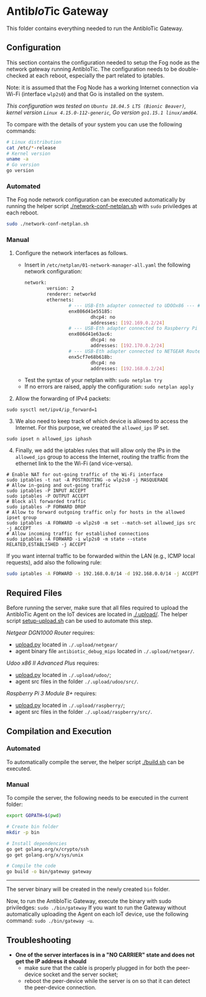 # Antib*IoT*ic Gateway
This folder contains everything needed to run the AntibIoTic Gateway.

## Configuration
This section contains the configuration needed to setup the Fog node as the network gateway running AntibIoTic. The configuration needs to be double-checked at each reboot, especially the part related to iptables.

Note: it is assumed that the Fog Node has a working Internet connection via Wi-Fi (interface `wlp2s0`) and that Go is installed on the system.

*This configuration was tested on `Ubuntu 18.04.5 LTS (Bionic Beaver)`, kernel version `Linux 4.15.0-112-generic`, Go version `go1.15.1 linux/amd64`.*

To compare with the details of your system you can use the following commands:
```bash
# Linux distribution
cat /etc/*-release
# Kernel version
uname -a
# Go version
go version
```


### Automated
The Fog node network configuration can be executed automatically by running the helper script [./network-conf-netplan.sh](./network-conf-netplan.sh) with `sudo` priviledges at each reboot.
```bash
sudo ./network-conf-netplan.sh
```

### Manual

1. Configure the network interfaces as follows.
    - Insert in `/etc/netplan/01-network-manager-all.yaml` the following network configuration:
        ```bash
        network:
                version: 2
                renderer: networkd
                ethernets:
                        # --- USB-Eth adapter connected to UDOOx86 --- #
                        enx086d41e55185:
                                dhcp4: no
                                addresses: [192.169.0.2/24]
                        # --- USB-Eth adapter connected to Raspberry Pi 3 --- #
                        enx086d41e63ac6:
                                dhcp4: no
                                addresses: [192.170.0.2/24]
                        # --- USB-Eth adapter connected to NETGEAR Router --- #
                        enx5cf7e68b618b:
                                dhcp4: no
                                addresses: [192.168.0.2/24]
        ```
    - Test the syntax of your netplan with: `sudo netplan try`
    - If no errors are raised, apply the configuration: `sudo netplan apply`

2. Allow the forwarding of IPv4 packets:

```shell
sudo sysctl net/ipv4/ip_forward=1
```

3. We also need to keep track of which device is allowed to access the Internet. For this purpose, we created the `allowed_ips` IP set.

```shell
sudo ipset n allowed_ips iphash
```

4. Finally, we add the iptables rules that will allow only the IPs in the `allowed_ips` group to access the Internet, routing the traffic from the ethernet link to the the Wi-Fi (and vice-versa).

```shell
# Enable NAT for out-going traffic of the Wi-Fi interface
sudo iptables -t nat -A POSTROUTING -o wlp2s0 -j MASQUERADE
# Allow in-going and out-going traffic
sudo iptables -P INPUT ACCEPT
sudo iptables -P OUTPUT ACCEPT
# Block all forwarded traffic
sudo iptables -P FORWARD DROP
# Allow to forward outgoing traffic only for hosts in the allowed ipset group
sudo iptables -A FORWARD -o wlp2s0 -m set --match-set allowed_ips src -j ACCEPT
# Allow incoming traffic for established connections
sudo iptables -A FORWARD -i wlp2s0 -m state --state RELATED,ESTABLISHED -j ACCEPT
```

If you want internal traffic to be forwarded within the LAN (e.g., ICMP local requests), add also the following rule:
```bash
sudo iptables -A FORWARD -s 192.168.0.0/14 -d 192.168.0.0/14 -j ACCEPT
```
## Required Files
Before running the server, make sure that all files required to upload the AntibIoTic Agent on the IoT devices are located in [./.upload/](./.upload).
The helper script [setup-upload.sh](./setup-upload.sh) can be used to automate this step.

*Netgear DGN1000 Router* requires:
- [upload.py](../Agent/netgear-mips/upload.py) located in `./.upload/netgear/`
- agent binary file `antibiotic_debug_mips` located in `./.upload/netgear/`.

*Udoo x86 II Advanced Plus* requires:
- [upload.py](../Agent/udoo-x86/upload.py) located in `./.upload/udoo/`;
- agent src files in the folder `./.upload/udoo/src/`.

*Raspberry Pi 3 Module B+* requires:
- [upload.py](../Agent/raspberry-arm/upload.py) located in `./.upload/raspberry/`;
- agent src files in the folder `./.upload/raspberry/src/`. 

## Compilation and Execution

### Automated
To automatically compile the server, the helper script [./build.sh](./build.sh) can be executed.

### Manual
To compile the server, the following needs to be executed in the current folder:

```bash
export GOPATH=$(pwd)

# Create bin folder
mkdir -p bin

# Install dependencies
go get golang.org/x/crypto/ssh
go get golang.org/x/sys/unix

# Compile the code
go build -o bin/gateway gateway
```

---

The server binary will be created in the newly created `bin` folder.

Now, to run the AntibIoTic Gateway, execute the binary with sudo priviledges: `sudo ./bin/gateway`
If you want to run the Gateway without automatically uploading the Agent on each IoT device, use the following command: `sudo ./bin/gateway -u`.

## Troubleshooting

- **One of the server interfaces is in a "NO CARRIER" state and does not get the IP address it should**
    - make sure that the cable is properly plugged in for both the peer-device socket and the server socket;
    - reboot the peer-device while the server is on so that it can detect the peer-device connection.
